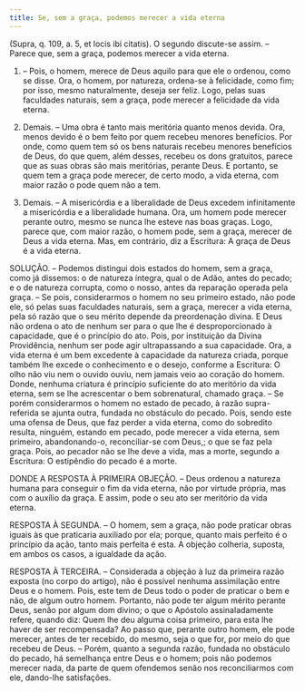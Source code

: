 ```yaml
---
title: Se, sem a graça, podemos merecer a vida eterna
---
```


(Supra, q. 109, a. 5, et locis ibi citatis).
  O segundo discute-se assim. – Parece que, sem a graça, podemos merecer a vida eterna.  

1. – Pois, o homem, merece de Deus aquilo para que ele o ordenou, como se disse. Ora, o homem, por natureza, ordena-se à felicidade, como fim; por isso, mesmo naturalmente, deseja ser feliz. Logo, pelas suas faculdades naturais, sem a graça, pode merecer a felicidade da vida eterna.  

2. Demais. – Uma obra é tanto mais meritória quanto menos devida. Ora, menos devido é o bem feito por quem recebeu menores benefícios. Por onde, como quem tem só os bens naturais recebeu menores benefícios de Deus, do que quem, além desses, recebeu os dons gratuitos, parece que as suas obras são mais meritórias, perante Deus. E portanto, se quem tem a graça pode merecer, de certo modo, a vida eterna, com maior razão o pode quem não a tem.  

3. Demais. – A misericórdia e a liberalidade de Deus excedem infinitamente a misericórdia e a liberalidade humana. Ora, um homem pode merecer perante outro, mesmo se nunca lhe esteve nas boas graças. Logo, parece que, com maior razão, o homem pode, sem a graça, merecer de Deus a vida eterna. Mas, em contrário, diz a Escritura: A graça de Deus é a vida eterna.  

SOLUÇÃO. – Podemos distingui dois estados do homem, sem a graça, como já dissemos: o de natureza íntegra, qual o de Adão, antes do pecado; e o de natureza corrupta, como o nosso, antes da reparação operada pela graça. – Se pois, considerarmos o homem no seu primeiro estado, não pode ele, só pelas suas faculdades naturais, sem a graça, merecer a vida eterna, pela só razão que o seu mérito depende da preordenação divina. E Deus não ordena o ato de nenhum ser para o que lhe é desproporcionado à capacidade, que é o princípio do ato. Pois, por instituição da Divina Providência, nenhum ser pode agir ultrapassando a sua capacidade. Ora, a vida eterna é um bem excedente à capacidade da natureza criada, porque também lhe excede o conhecimento e o desejo, conforme a Escritura: O olho não viu nem o ouvido ouviu, nem jamais veio ao coração do homem. Donde, nenhuma criatura é princípio suficiente do ato meritório da vida eterna, sem se lhe acrescentar o bem sobrenatural, chamado graça. – Se porém considerarmos o homem no estado de pecado, à razão supra-referida se ajunta outra, fundada no obstáculo do pecado. Pois, sendo este uma ofensa de Deus, que faz perder a vida eterna, como do sobredito resulta, ninguém, estando em pecado, pode merecer a vida eterna, sem primeiro, abandonando-o, reconciliar-se com Deus,; o que se faz pela graça. Pois, ao pecador não se lhe deve a vida, mas a morte, segundo a Escritura: O estipêndio do pecado é a morte. 

DONDE A RESPOSTA À PRIMEIRA OBJEÇÃO. – Deus ordenou a natureza humana para conseguir o fim da vida eterna, não por virtude própria, mas com o auxílio da graça. E assim, pode o seu ato ser meritório da vida eterna.  

RESPOSTA À SEGUNDA. – O homem, sem a graça, não pode praticar obras iguais às que praticaria auxiliado por ela; porque, quanto mais perfeito é o princípio da ação, tanto mais perfeita é esta. A objeção colheria, suposta, em ambos os casos, a igualdade da ação.  

RESPOSTA À TERCEIRA. – Considerada a objeção à luz da primeira razão exposta (no corpo do artigo), não é possível nenhuma assimilação entre Deus e o homem. Pois, este tem de Deus todo o poder de praticar o bem e não, de algum outro homem. Portanto, não pode ter algum mérito perante Deus, senão por algum dom divino; o que o Apóstolo assinaladamente refere, quando diz: Quem lhe deu alguma coisa primeiro, para esta lhe haver de ser recompensada? Ao passo que, perante outro homem, ele pode merecer, antes de ter recebido, do mesmo, seja o que for, por meio do que recebeu de Deus. – Porém, quanto a segunda razão, fundada no obstáculo do pecado, há semelhança entre Deus e o homem; pois não podemos merecer nada, da parte de quem ofendemos senão nos reconciliarmos com ele, dando-lhe satisfações.